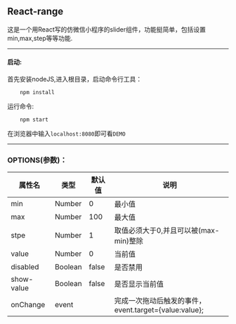 ## React-range 
这是一个用React写的仿微信小程序的slider组件，功能挺简单，包括设置min,max,step等等功能.
****************

#### 启动:
首先安装nodeJS,进入根目录，启动命令行工具：

```
    npm install 
```
运行命令:
```
    npm start
```

在浏览器中输入```localhost:8080```即可看```DEMO```

**************************


### OPTIONS(参数)：

属性名   | 类型 | 默认值 | 说明 
---     |  ---|  ---  | ---
min     | Number | 0   | 最小值
max     | Number | 100 | 最大值
stpe    | Number | 1   | 取值必须大于0,并且可以被(max-min)整除
value   | Number | 0   | 当前值
disabled| Boolean | false   | 是否禁用
show-value   | Boolean | false   | 是否显示当前值
onChange   | event |    | 完成一次拖动后触发的事件，event.target={value:value};
